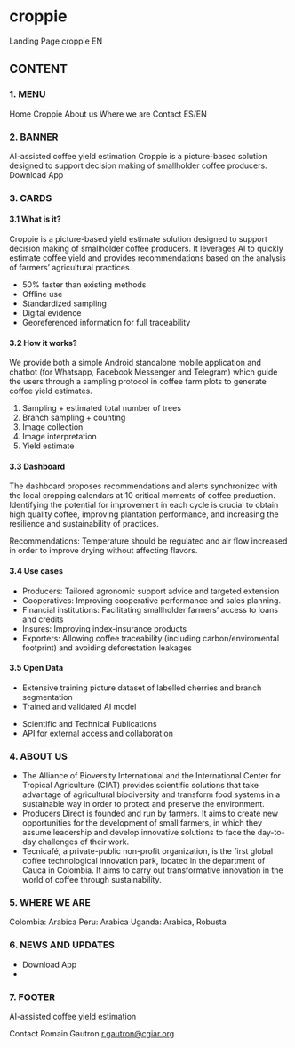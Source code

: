 # croppie
Landing Page croppie EN

## CONTENT

### 1. MENU
Home
Croppie
About us
Where we are
Contact
ES/EN

### 2. BANNER
AI-assisted coffee yield estimation
Croppie is a picture-based solution designed to support decision making of smallholder coffee producers.
Download App

### 3. CARDS
#### 3.1 What is it?

Croppie is a picture-based yield estimate solution designed to support decision making of smallholder coffee producers. It leverages AI to quickly estimate coffee yield and provides recommendations based on the analysis of farmers’ agricultural practices.

  - 50% faster than existing methods
  - Offline use
  - Standardized sampling
  - Digital evidence
  - Georeferenced information for full traceability
    
#### 3.2 How it works?

We provide both a simple Android standalone mobile application and chatbot (for Whatsapp, Facebook Messenger and Telegram) which guide the users through a sampling protocol in coffee farm plots to generate coffee yield estimates.

  1. Sampling + estimated total number of trees
  2. Branch sampling + counting
  3. Image collection
  4. Image interpretation
  5. Yield estimate 
     
     
#### 3.3 Dashboard 

The dashboard proposes recommendations and alerts synchronized with the local cropping calendars at 10 critical moments of coffee production.
Identifying the potential for improvement in each cycle is crucial to obtain high quality coffee, improving plantation performance, and increasing the resilience and sustainability of practices.

Recommendations: Temperature should be regulated and air flow increased in order to improve drying without affecting flavors.


#### 3.4  Use cases

  - Producers: Tailored agronomic support advice and targeted extension
  - Cooperatives: Improving cooperative performance and sales planning.
  - Financial institutions: Facilitating smallholder farmers’ access to loans and credits
  - Insures: Improving index-insurance products
  - Exporters: Allowing coffee traceability (including carbon/enviromental footprint) and avoiding deforestation leakages
    
#### 3.5 Open Data

  -  Extensive training picture dataset of labelled cherries and branch segmentation
  -  Trained and validated AI model
  <!-- -  2200 farmers received digital advisory -->
  -  Scientific and Technical Publications
  -  API for external access and collaboration
    
### 4. ABOUT US

 - The Alliance of Bioversity International and the International Center for Tropical Agriculture (CIAT) provides scientific solutions that take advantage of agricultural biodiversity and transform food systems in a sustainable way in order to protect and preserve the environment.
  - Producers Direct is founded and run by farmers. It aims to create new opportunities for the development of small farmers, in which they assume leadership and develop innovative solutions to face the day-to-day challenges of their work.
  - Tecnicafé, a private-public non-profit organization, is the first global coffee technological innovation park, located in the department of Cauca in Colombia. It aims to carry out transformative innovation in the world of coffee through sustainability.
    
### 5. WHERE WE ARE

  Colombia: Arabica
  Peru: Arabica
  Uganda: Arabica, Robusta
  
### 6. NEWS AND UPDATES
[//]: # (CARRUCEL)
- Download App
- 

### 7. FOOTER

AI-assisted coffee yield estimation

Contact
Romain Gautron
r.gautron@cgiar.org

